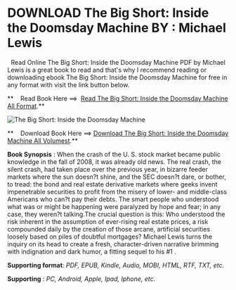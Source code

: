  **DOWNLOAD The Big Short: Inside the Doomsday Machine BY : Michael Lewis**
==========================================================================

  Read Online The Big Short: Inside the Doomsday Machine PDF by Michael Lewis is a great book to read and that's why I recommend reading or downloading ebook The Big Short: Inside the Doomsday Machine for free in any format with visit the link button below.

**    Read Book Here ==>  [Read The Big Short: Inside the Doomsday Machine All Format](https://goodreadbook.site/?book=B003CN7E42).**

![The Big Short: Inside the Doomsday Machine](https://i.gr-assets.com/images/S/compressed.photo.goodreads.com/books/1447471968l/7645065.jpg)

**    Download Book Here ==> [Download The Big Short: Inside the Doomsday Machine All Volumest](https://goodreadbook.site/?book=B003CN7E42).**

**Book Synopsis** : When the crash of the U. S. stock market became public knowledge in the fall of 2008, it was already old news. The real crash, the silent crash, had taken place over the previous year, in bizarre feeder markets where the sun doesn?t shine, and the SEC doesn?t dare, or bother, to tread: the bond and real estate derivative markets where geeks invent impenetrable securities to profit from the misery of lower- and middle-class Americans who can?t pay their debts. The smart people who understood what was or might be happening were paralyzed by hope and fear; in any case, they weren?t talking.The crucial question is this: Who understood the risk inherent in the assumption of ever-rising real estate prices, a risk compounded daily by the creation of those arcane, artificial securities loosely based on piles of doubtful mortgages? Michael Lewis turns the inquiry on its head to create a fresh, character-driven narrative brimming with indignation and dark humor, a fitting sequel to his #1 .

**Supporting format**: _PDF, EPUB, Kindle, Audio, MOBI, HTML, RTF, TXT, etc._

**Supporting** : _PC, Android, Apple, Ipad, Iphone, etc._